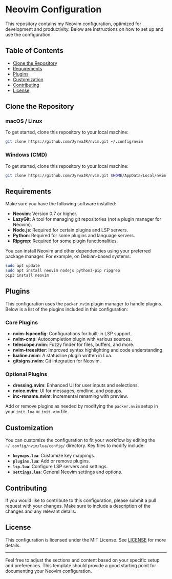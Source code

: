 # Neovim Configuration

This repository contains my Neovim configuration, optimized for development and productivity. Below are instructions on how to set up and use the configuration.

## Table of Contents

- [Clone the Repository](#clone-the-repository)
- [Requirements](#requirements)
- [Plugins](#plugins)
- [Customization](#customization)
- [Contributing](#contributing)
- [License](#license)

## Clone the Repository

### macOS / Linux

To get started, clone this repository to your local machine:

```sh
git clone https://github.com/JyrwaJR/nvim.git ~/.config/nvim
```

### Windows (CMD)

To get started, clone this repository to your local machine:

```sh
git clone https://github.com/JyrwaJR/nvim.git $HOME/AppData/Local/nvim
```

## Requirements

Make sure you have the following software installed:

- **Neovim**: Version 0.7 or higher.
- **LazyGit**: A tool for managing git repositories (not a plugin manager for Neovim).
- **Node.js**: Required for certain plugins and LSP servers.
- **Python**: Required for some plugins and language servers.
- **Ripgrep**: Required for some plugin functionalities.

You can install Neovim and other dependencies using your preferred package manager. For example, on Debian-based systems:

```sh
sudo apt update
sudo apt install neovim nodejs python3-pip ripgrep
pip3 install neovim
```

## Plugins

This configuration uses the `packer.nvim` plugin manager to handle plugins. Below is a list of the plugins included in this configuration:

### Core Plugins

- **nvim-lspconfig**: Configurations for built-in LSP support.
- **nvim-cmp**: Autocompletion plugin with various sources.
- **telescope.nvim**: Fuzzy finder for files, buffers, and more.
- **nvim-treesitter**: Improved syntax highlighting and code understanding.
- **lualine.nvim**: A statusline plugin written in Lua.
- **gitsigns.nvim**: Git integration for Neovim.

### Optional Plugins

- **dressing.nvim**: Enhanced UI for user inputs and selections.
- **noice.nvim**: UI for messages, cmdline, and popups.
- **inc-rename.nvim**: Incremental renaming with preview.

Add or remove plugins as needed by modifying the `packer.nvim` setup in your `init.lua` or `init.vim` file.

## Customization

You can customize the configuration to fit your workflow by editing the `~/.config/nvim/lua/config/` directory. Key files to modify include:

- **`keymaps.lua`**: Customize key mappings.
- **`plugins.lua`**: Add or remove plugins.
- **`lsp.lua`**: Configure LSP servers and settings.
- **`settings.lua`**: General Neovim settings and options.

## Contributing

If you would like to contribute to this configuration, please submit a pull request with your changes. Make sure to include a description of the changes and any relevant details.

## License

This configuration is licensed under the MIT License. See [LICENSE](LICENSE) for more details.

---

Feel free to adjust the sections and content based on your specific setup and preferences. This template should provide a good starting point for documenting your Neovim configuration.
